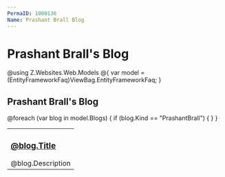 ```yaml
---
PermaID: 1000136
Name: Prashant Brall Blog
---
```


# Prashant Brall's Blog

@using Z.Websites.Web.Models
@{
    var model = (EntityFrameworkFaq)ViewBag.EntityFrameworkFaq;
}

<h2>Prashant Brall's Blog</h2>

<table>
    <tbody>
        @foreach (var blog in model.Blogs)
        {
            if (blog.Kind == "PrashantBrall")
            {
                <tr>
                    <td>
                        <h3><a href="@blog.Url">@blog.Title</a></h3>
                        @blog.Description
                    </td>
                </tr>
            }
        }
    </tbody>
</table>
